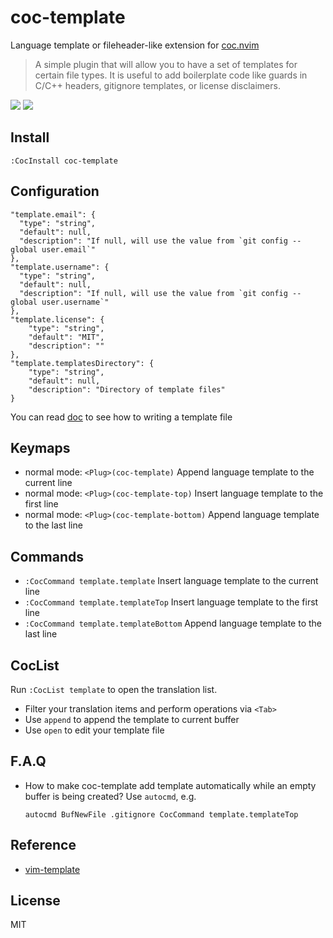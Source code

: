 # coc-template

Language template or fileheader-like extension for [coc.nvim](https://github.com/neoclide/coc.nvim)

> A simple plugin that will allow you to have a set of templates for certain file types. It is useful to add boilerplate code like guards in C/C++ headers, gitignore templates, or license disclaimers.

![](https://user-images.githubusercontent.com/20282795/61184299-ba1c0780-a67e-11e9-99fd-0f7ec8a45fdd.png)
![](https://user-images.githubusercontent.com/20282795/61184436-8510b480-a680-11e9-91c3-b5039cafbe07.png)

## Install

```
:CocInstall coc-template
```

## Configuration

```jsonc
"template.email": {
  "type": "string",
  "default": null,
  "description": "If null, will use the value from `git config --global user.email`"
},
"template.username": {
  "type": "string",
  "default": null,
  "description": "If null, will use the value from `git config --global user.username`"
},
"template.license": {
    "type": "string",
    "default": "MIT",
    "description": ""
},
"template.templatesDirectory": {
    "type": "string",
    "default": null,
    "description": "Directory of template files"
}
```

You can read [doc](https://github.com/aperezdc/vim-template/blob/master/doc/template.txt#L196) to see how to writing a template file

## Keymaps

- normal mode: `<Plug>(coc-template)`
  Append language template to the current line
- normal mode: `<Plug>(coc-template-top)`
  Insert language template to the first line
- normal mode: `<Plug>(coc-template-bottom)`
  Append language template to the last line

## Commands

- `:CocCommand template.template`
  Insert language template to the current line
- `:CocCommand template.templateTop`
  Insert language template to the first line
- `:CocCommand template.templateBottom`
  Append language template to the last line

## CocList

Run `:CocList template` to open the translation list.

- Filter your translation items and perform operations via `<Tab>`
- Use `append` to append the template to current buffer
- Use `open` to edit your template file

## F.A.Q

- How to make coc-template add template automatically while an empty buffer is being created?
  Use `autocmd`, e.g.
  ```vim
  autocmd BufNewFile .gitignore CocCommand template.templateTop
  ```

## Reference

- [vim-template](https://github.com/aperezdc/vim-template)

## License

MIT
